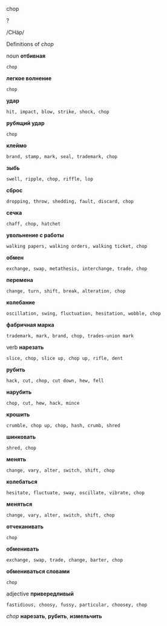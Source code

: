 chop

?

/CHäp/

Definitions of _chop_

noun
**отбивная**

    chop
**легкое волнение**

    chop
**удар**

    hit, impact, blow, strike, shock, chop
**рубящий удар**

    chop
**клеймо**

    brand, stamp, mark, seal, trademark, chop
**зыбь**

    swell, ripple, chop, riffle, lop
**сброс**

    dropping, throw, shedding, fault, discard, chop
**сечка**

    chaff, chop, hatchet
**увольнение с работы**

    walking papers, walking orders, walking ticket, chop
**обмен**

    exchange, swap, metathesis, interchange, trade, chop
**перемена**

    change, turn, shift, break, alteration, chop
**колебание**

    oscillation, swing, fluctuation, hesitation, wobble, chop
**фабричная марка**

    trademark, mark, brand, chop, trades-union mark

verb
**нарезать**

    slice, chop, slice up, chop up, rifle, dent
**рубить**

    hack, cut, chop, cut down, hew, fell
**нарубить**

    chop, cut, hew, hack, mince
**крошить**

    crumble, chop up, chop, hash, crumb, shred
**шинковать**

    shred, chop
**менять**

    change, vary, alter, switch, shift, chop
**колебаться**

    hesitate, fluctuate, sway, oscillate, vibrate, chop
**меняться**

    change, vary, alter, switch, shift, chop
**отчеканивать**

    chop
**обменивать**

    exchange, swap, trade, change, barter, chop
**обмениваться словами**

    chop

adjective
**привередливый**

    fastidious, choosy, fussy, particular, choosey, chop

_chop_
**нарезать**, **рубить**, **измельчить**